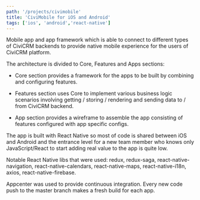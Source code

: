```yaml
---
path: '/projects/civimobile'
title: 'CiviMobile for iOS and Android'
tags: ['ios', 'android','react-native']
---
```


Mobile app and app framework which is able to connect to different types of CiviCRM backends to provide native mobile experience for the users of CiviCRM platform.

The architecture is divided to Core, Features and Apps sections:

* Core section provides a framework for the apps to be built by combining and configuring features. 

* Features section uses Core to implement various business logic scenarios involving getting / storing / rendering and sending data to / from CiviCRM backend.

* App section provides a wireframe to assemble the app consisting of features configured with app specific configs.

The app is built with React Native so most of code is shared between iOS and Android and the entrance level for a new team member who knows only JavaScript/React to start adding real value to the app is quite low. 

Notable React Native libs that were used: redux, redux-saga, react-native-navigation, react-native-calendars, react-native-maps, react-native-i18n, axios, react-native-firebase.

Appcenter was used to provide continuous integration. Every new code push to the master branch makes a fresh build for each app.
